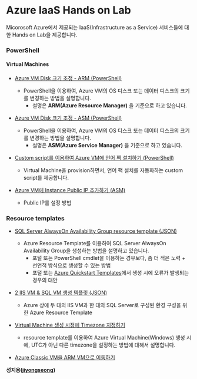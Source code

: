 # Azure IaaS Hands on Lab
Micorosoft Azure에서 제공되는 IaaS(Infrastructure as a Service) 서비스들에 대한 Hands on Lab을 제공합니다.

### PowerShell

#### Virtual Machines
  * [Azure VM Disk 크기 조정 - ARM (PowerShell)](https://github.com/jiyongseong/AzureIaaSHol/tree/master/powershell/resize-disk-size) 
    - PowerShell을 이용하여, Azure VM의 OS 디스크 또는 데이터 디스크의 크기를 변경하는 방법을 설명합니다.
      - 설명은 __ARM(Azure Resource Manager)__ 을 기준으로 하고 있습니다.

  * [Azure VM Disk 크기 조정 - ASM (PowerShell)](https://github.com/jiyongseong/AzureIaaSHol/tree/master/powershell/resize-disk-size-asm) 
    - PowerShell을 이용하여, Azure VM의 OS 디스크 또는 데이터 디스크의 크기를 변경하는 방법을 설명합니다.
      - 설명은 __ASM(Azure Service Manager)__ 을 기준으로 하고 있습니다.

  * [Custom script를 이용하여 Azure VM에 언어 팩 설치하기 (PowerShell)](https://github.com/jiyongseong/AzureIaaSHol/tree/master/powershell/installing-language-packs)
    - Virtual Machine을 provision하면서, 언어 팩 설치를 자동화하는 custom script를 제공합니다. 

  * [Azure VM에 Instance Public IP 추가하기 (ASM)](https://github.com/jiyongseong/AzureIaaSHol/tree/master/powershell/add-a-public-ip-to-vm-asm)
    - Public IP를 설정 방법
    
### Resource templates

  * [SQL Server AlwaysOn Availability Group resource template (JSON)](https://github.com/jiyongseong/AzureIaaSHol/tree/master/resource_template/AzureResourceGroup-AlwaysOnCluster) 
    - Azure Resource Template를 이용하여 SQL Server AlwaysOn Availability Group을 생성하는 방법을 설명하고 있습니다.
      - 포털 또는 PowerShell cmdlet을 이용하는 경우보다, 좀 더 적은 노력 + 선언적 방식으로 생성할 수 있는 방법
      - 포털 또는 [Azure Quickstart Templates](https://github.com/Azure/azure-quickstart-templates)에서 생성 시에 오류가 발생되는 경우의 대안

  * [2 IIS VM & SQL VM 생성 템플릿 (JSON)](https://github.com/jiyongseong/AzureIaaSHol/tree/master/resource_template/2-iis-vms-sql-vm-template) 
    - Azure 상에 두 대의 IIS VM과 한 대의 SQL Server로 구성된 환경 구성을 위한 Azure Resource Template

  * [Virtual Machine 생성 시점에 Timezone 지정하기](https://github.com/jiyongseong/AzureIaaSHol/tree/master/resource_template/windows-vm-timezone) 
    - resource template를 이용하여 Azure Virtual Machine(Windows) 생성 시에, UTC가 아닌 다른 timezone을 설정하는 방법에 대해서 설명합니다.

  * [Azure Classic VM을 ARM VM으로 이동하기](https://github.com/jiyongseong/AzureIaaSHol/tree/master/powershell/move-asm-vm-2-arm)

**성지용([jiyongseong](https://github.com/jiyongseong))**
